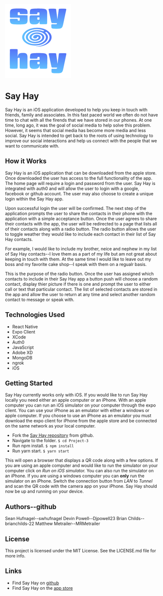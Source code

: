 ![Say Hay](/assets/HayLogoVert3.png "SayHay")

# Say Hay
Say Hay is an iOS application developed to help you keep in touch with friends, family and associates. In this fast paced world we often do not have time to chat with all the firends that we have stored in our phones. At one time, long ago, it was the goal of social media to help solve this problem. However, it seems that social media has become more media and less social. Say Hay is intended to get back to the roots of using technology to improve our social interactions and help us connect with the people that we want to communicate with.

## How it Works
Say Hay is an iOS application that can be downloaded from the apple store. Once downloaded the user has access to the full functionality of the app. The home page will require a login and password from the user. Say Hay is integrated with auth0 and will allow the user to login with a google, facebook or github account. The user may also choose to create a unique login within the Say Hay app. 

Upon successful login the user will be confirmed. The next step of the application prompts the user to share the contacts in their phone with the application with a simple acceptance button. Once the user agrees to share their contacts with the app, the user will be redirected to a page that lists all of their contacts along with a radio button. The radio button allows the user to toggle weather they would like to include each contact in their list of Say Hay contacts.

For example, I would like to include my brother, neice and nephew in my list of Say Hay contacts--I love them as a part of my life but am not great about keeping in touch with them. At the same time I would like to leave out my boss and my favorite cake shop--I speak with them on a regualr basis.

This is the purpose of the radio button. Once the user has assigned which contacts to include in their Say Hay app a button push will choose a random contact, display thier picture if there is one and prompt the user to either call or text that particular contact. The list of selected contacts are stored in the app and allow the user to return at any time and select another random contact to message or speak with.

## Technologies Used
* React Native
* Expo Client
* XCode
* Auth0
* JavaScript
* Adobe XD
* MongoDB
* ngrok
* iOS

## Getting Started
Say Hay currently works only with iOS. If you would like to run Say Hay locally you need either an apple computer or an iPhone. With an apple computer you can run an iOS simulator on your computer through the expo client. You can use your iPhone as an emulator with either a windows or apple computer. If you choose to use an iPhone as an emulator you must download the expo client for iPhone from the apple store and be connected on the same network as your local computer.

* Fork the [Say Hay repository](https://github.com/swhufnagel/Project-3.git) from github.
* Navigate to the folder.
`$ cd Project-3`
* Run npm install.
`$ npm install`
* Run yarn start.
`$ yarn start`

This will open a browser that displays a QR code along with a few options. If you are using an apple computer and would like to run the simulator on your computer click on *Run on iOS simulator.* You can also run the simulator on an iPhone. If you are using a windows computer you can **only** run the simulator on an iPhone. Switch the connection button from *LAN* to *Tunnel* and scan the QR code with the camera app on your iPhone. Say Hay should now be up and running on your device.

## Authors--github
Sean Hufnagel--swhufnagel
Devin Powell--Djpowell23
Brian Childs--brianchilds-22
Matthew Metrailer--MRMetrailer

## License
This project is licensed under the MIT License. See the LICENSE.md file for more info.

## Links
* Find Say Hay on [github](https://github.com/swhufnagel/Project-3.git)
* Find Say Hay on the [app store](https://www.apple.com/ios/app-store/)